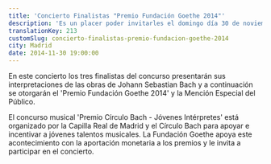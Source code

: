 ```yaml
---
title: 'Concierto Finalistas "Premio Fundación Goethe 2014"'
description: 'Es un placer poder invitarles el domingo día 30 de noviembre al concierto que darán los finalistas del concurso para jóvenes músicos "Premio Círculo Bach - Jóvenes Intérpretes".'
translationKey: 213
customSlug: concierto-finalistas-premio-fundacion-goethe-2014
city: Madrid
date: 2014-11-30 19:00:00
---
```


En este concierto los tres finalistas del concurso presentarán sus interpretaciones de las obras de Johann Sebastian Bach y a continuación se otorgarán el 'Premio Fundación Goethe 2014' y la Mención Especial del Público.

El concurso musical 'Premio Círculo Bach - Jóvenes Intérpretes' está organizado por la Capilla Real de Madrid y el Círculo Bach para apoyar e incentivar a jóvenes talentos musicales. La Fundación Goethe apoya este acontecimiento con la aportación monetaria a los premios y le invita a participar en el concierto.
